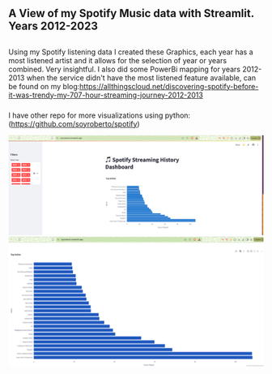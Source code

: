#
A View of my Spotify Music data with Streamlit. Years 2012-2023
---
##
Using my Spotify listening data I created these Graphics, each year has a most listened artist and it allows for the selection of year or years combined. Very insightful. I also did some PowerBi mapping for years 2012-2013 when the service didn't have the most listened feature available, can be found on my blog:https://allthingscloud.net/discovering-spotify-before-it-was-trendy-my-707-hour-streaming-journey-2012-2013

### 
I have other repo for more visualizations using python:(https://github.com/soyroberto/spotify)

![image1](dash1.png)
![image2](dash2.png)
